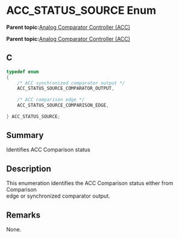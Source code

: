 # ACC\_STATUS\_SOURCE Enum

**Parent topic:**[Analog Comparator Controller \(ACC\)](GUID-F01BDD40-B03D-42E9-8F7F-78DD28B8DC8B.md)

**Parent topic:**[Analog Comparator Controller \(ACC\)](GUID-113695BA-6EDE-4E03-83C0-A23EE4A11753.md)

## C

```c
typedef enum
{
    /* ACC synchronized comparator output */
    ACC_STATUS_SOURCE_COMPARATOR_OUTPUT,
    
    /* ACC comparison edge */
    ACC_STATUS_SOURCE_COMPARISON_EDGE,
    
} ACC_STATUS_SOURCE;

```

## Summary

Identifies ACC Comparison status

## Description

This enumeration identifies the ACC Comparison status either from Comparison<br />edge or synchronized comparator output.

## Remarks

None.

